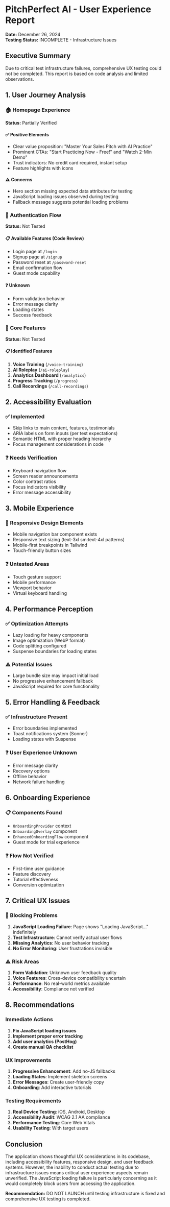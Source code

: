 # PitchPerfect AI - User Experience Report
**Date:** December 26, 2024  
**Testing Status:** INCOMPLETE - Infrastructure Issues

## Executive Summary
Due to critical test infrastructure failures, comprehensive UX testing could not be completed. This report is based on code analysis and limited observations.

## 1. User Journey Analysis

### 🏠 Homepage Experience
**Status:** Partially Verified

#### ✅ Positive Elements
- Clear value proposition: "Master Your Sales Pitch with AI Practice"
- Prominent CTAs: "Start Practicing Now - Free!" and "Watch 2-Min Demo"
- Trust indicators: No credit card required, instant setup
- Feature highlights with icons

#### ⚠️ Concerns
- Hero section missing expected data attributes for testing
- JavaScript loading issues observed during testing
- Fallback message suggests potential loading problems

### 🔐 Authentication Flow
**Status:** Not Tested

#### 📋 Available Features (Code Review)
- Login page at `/login`
- Signup page at `/signup`
- Password reset at `/password-reset`
- Email confirmation flow
- Guest mode capability

#### ❓ Unknown
- Form validation behavior
- Error message clarity
- Loading states
- Success feedback

### 🎯 Core Features
**Status:** Not Tested

#### 📋 Identified Features
1. **Voice Training** (`/voice-training`)
2. **AI Roleplay** (`/ai-roleplay`)
3. **Analytics Dashboard** (`/analytics`)
4. **Progress Tracking** (`/progress`)
5. **Call Recordings** (`/call-recordings`)

## 2. Accessibility Evaluation

### ✅ Implemented
- Skip links to main content, features, testimonials
- ARIA labels on form inputs (per test expectations)
- Semantic HTML with proper heading hierarchy
- Focus management considerations in code

### ❓ Needs Verification
- Keyboard navigation flow
- Screen reader announcements
- Color contrast ratios
- Focus indicators visibility
- Error message accessibility

## 3. Mobile Experience

### 📱 Responsive Design Elements
- Mobile navigation bar component exists
- Responsive text sizing (text-3xl sm:text-4xl patterns)
- Mobile-first breakpoints in Tailwind
- Touch-friendly button sizes

### ❓ Untested Areas
- Touch gesture support
- Mobile performance
- Viewport behavior
- Virtual keyboard handling

## 4. Performance Perception

### ✅ Optimization Attempts
- Lazy loading for heavy components
- Image optimization (WebP format)
- Code splitting configured
- Suspense boundaries for loading states

### ⚠️ Potential Issues
- Large bundle size may impact initial load
- No progressive enhancement fallback
- JavaScript required for core functionality

## 5. Error Handling & Feedback

### ✅ Infrastructure Present
- Error boundaries implemented
- Toast notifications system (Sonner)
- Loading states with Suspense

### ❓ User Experience Unknown
- Error message clarity
- Recovery options
- Offline behavior
- Network failure handling

## 6. Onboarding Experience

### 📋 Components Found
- `OnboardingProvider` context
- `OnboardingOverlay` component
- `EnhancedOnboardingFlow` component
- Guest mode for trial experience

### ❓ Flow Not Verified
- First-time user guidance
- Feature discovery
- Tutorial effectiveness
- Conversion optimization

## 7. Critical UX Issues

### 🚨 Blocking Problems
1. **JavaScript Loading Failure**: Page shows "Loading JavaScript..." indefinitely
2. **Test Infrastructure**: Cannot verify actual user flows
3. **Missing Analytics**: No user behavior tracking
4. **No Error Monitoring**: User frustrations invisible

### ⚠️ Risk Areas
1. **Form Validation**: Unknown user feedback quality
2. **Voice Features**: Cross-device compatibility uncertain
3. **Performance**: No real-world metrics available
4. **Accessibility**: Compliance not verified

## 8. Recommendations

### Immediate Actions
1. **Fix JavaScript loading issues**
2. **Implement proper error tracking**
3. **Add user analytics (PostHog)**
4. **Create manual QA checklist**

### UX Improvements
1. **Progressive Enhancement**: Add no-JS fallbacks
2. **Loading States**: Implement skeleton screens
3. **Error Messages**: Create user-friendly copy
4. **Onboarding**: Add interactive tutorials

### Testing Requirements
1. **Real Device Testing**: iOS, Android, Desktop
2. **Accessibility Audit**: WCAG 2.1 AA compliance
3. **Performance Testing**: Core Web Vitals
4. **Usability Testing**: With target users

## Conclusion
The application shows thoughtful UX considerations in its codebase, including accessibility features, responsive design, and user feedback systems. However, the inability to conduct actual testing due to infrastructure issues means critical user experience aspects remain unverified. The JavaScript loading failure is particularly concerning as it would completely block users from accessing the application.

**Recommendation:** DO NOT LAUNCH until testing infrastructure is fixed and comprehensive UX testing is completed.